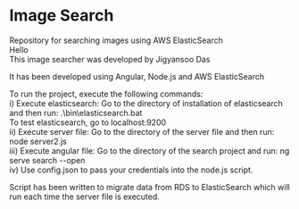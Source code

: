 # Image Search
Repository for searching images using AWS ElasticSearch      
Hello   
This image searcher was developed by Jigyansoo Das      

It has been developed using Angular, Node.js and AWS ElasticSearch   

To run the project, execute the following commands:   
  i) Execute elasticsearch: Go to the directory of installation of elasticsearch and then run: .\bin\elasticsearch.bat   
     To test elasticsearch, go to localhost:9200   
  ii) Execute server file: Go to the directory of the server file and then run: node server2.js   
  iii) Execute angular file: Go to the directory of the search project and run: ng serve search --open    
  iv) Use config.json to pass your credentials into the node.js script. 
  
Script has been written to migrate data from RDS to ElasticSearch which will run each time the server file is executed.   

